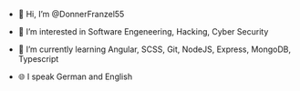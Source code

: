 - 👋 Hi, I’m @DonnerFranzel55

- 👀 I’m interested in Software Engeneering, Hacking, Cyber Security
- 🌱 I’m currently learning Angular, SCSS, Git, NodeJS, Express, MongoDB, Typescript

- 🌐 I speak German and English